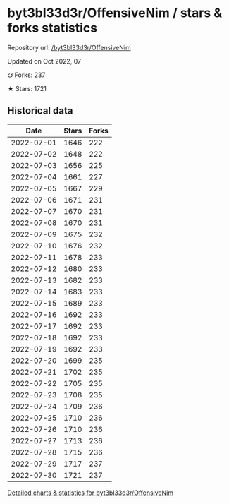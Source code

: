# byt3bl33d3r/OffensiveNim / stars & forks statistics

Repository url: [/byt3bl33d3r/OffensiveNim](https://github.com/byt3bl33d3r/OffensiveNim)

Updated on Oct 2022, 07

☋ Forks: 237

★ Stars: 1721

## Historical data
| Date | Stars | Forks |
|------|-------|-------|
| 2022-07-01 | 1646 | 222 | 
| 2022-07-02 | 1648 | 222 | 
| 2022-07-03 | 1656 | 225 | 
| 2022-07-04 | 1661 | 227 | 
| 2022-07-05 | 1667 | 229 | 
| 2022-07-06 | 1671 | 231 | 
| 2022-07-07 | 1670 | 231 | 
| 2022-07-08 | 1670 | 231 | 
| 2022-07-09 | 1675 | 232 | 
| 2022-07-10 | 1676 | 232 | 
| 2022-07-11 | 1678 | 233 | 
| 2022-07-12 | 1680 | 233 | 
| 2022-07-13 | 1682 | 233 | 
| 2022-07-14 | 1683 | 233 | 
| 2022-07-15 | 1689 | 233 | 
| 2022-07-16 | 1692 | 233 | 
| 2022-07-17 | 1692 | 233 | 
| 2022-07-18 | 1692 | 233 | 
| 2022-07-19 | 1692 | 233 | 
| 2022-07-20 | 1699 | 235 | 
| 2022-07-21 | 1702 | 235 | 
| 2022-07-22 | 1705 | 235 | 
| 2022-07-23 | 1708 | 235 | 
| 2022-07-24 | 1709 | 236 | 
| 2022-07-25 | 1710 | 236 | 
| 2022-07-26 | 1710 | 236 | 
| 2022-07-27 | 1713 | 236 | 
| 2022-07-28 | 1715 | 236 | 
| 2022-07-29 | 1717 | 237 | 
| 2022-07-30 | 1721 | 237 | 


[Detailed charts & statistics for byt3bl33d3r/OffensiveNim](https://reviewgithub.com/rep/byt3bl33d3r/OffensiveNim)
